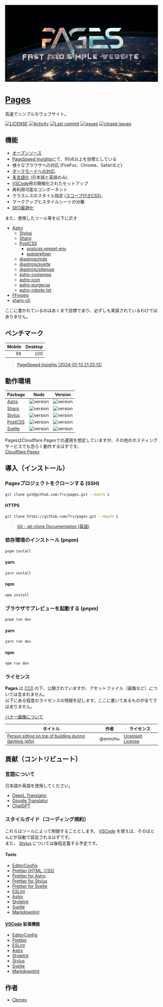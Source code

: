 [cc0]: https://creativecommons.org/publicdomain/zero/1.0/  

[deepl]: https://www.deepl.com/translator
[google-translator]: https://translate.google.com
[chatgpt]: https://chat.openai.com/
[vscode]: https://code.visualstudio.com/
[stylus]: https://stylus-lang.com/

<picture>
  <source srcset=".github/assets/banner.avif" />
  <source srcset=".github/assets/banner.webp" />
  <img src=".github/assets/banner.jpg" alt="banner" />
</picture>

# [Pages](https://7rs.dev/)  

  高速でシンプルなウェブサイト。  

  [![LICENSE](https://img.shields.io/github/license/7rs/pages?style=flat-square&labelColor=black&color=purple)](https://github.com/7rs/pages/blob/main/LICENSE)
  [![Activity](https://img.shields.io/github/commit-activity/t/7rs/pages?style=flat-square&labelColor=black&color=blue)](https://github.com/7rs/pages/commits/main)
  [![Last commit](https://img.shields.io/github/last-commit/7rs/pages/main?style=flat-square&label=%20&color=blue)](https://github.com/7rs/pages/commits/main)
  [![issues](https://img.shields.io/github/issues-raw/7rs/pages?style=flat-square&label=issues&labelColor=black&color=red)](https://github.com/7rs/pages/issues)
  [![closed issues](https://img.shields.io/github/issues-closed-raw/7rs/pages?style=flat-square&label=%20&color=green)](https://github.com/7rs/pages/issues?q=is%3Aissue+is%3Aclosed)

## 機能  

- [オープンソース](https://wikipedia.org/wiki/FLOSS)
- [PageSpeed Insights](https://pagespeed.web.dev/)にて、90点以上を目標としている  
- 様々なブラウザへの対応 (FireFox、Chrome、Safariなど)  
- [ダークモードへの対応](https://developer.mozilla.org/ja/docs/Web/CSS/@media/prefers-color-scheme).  
- [多言語化](https://wikipedia.org/wiki/Internationalization_and_localization) (日本語と英語のみ).  
- [VSCode][vscode]用の簡略化されたセットアップ  
- 再利用可能なコンポーネント  
- クラスレスのスタイル指定 [(スコープ付きCSS).](https://docs.astro.build/ja/guides/styling/#%E3%82%B9%E3%82%B3%E3%83%BC%E3%83%97%E3%81%95%E3%82%8C%E3%81%9F%E3%82%B9%E3%82%BF%E3%82%A4%E3%83%AB)  
- マークアップとスタイルシートの分離  
- [SEO最適化](https://developers.google.com/search/docs/fundamentals/seo-starter-guide)  

また、使用したツール等を以下に示す  

- [Astro](https://astro.build/)  
  - [Stylus](https://docs.astro.build/en/guides/styling/#stylus)  
  - [Sharp](https://docs.astro.build/en/guides/images/#default-image-service)  
  - [PostCSS](https://docs.astro.build/en/guides/styling/#postcss)  
    - [postcss-preset-env](https://github.com/csstools/postcss-plugins/tree/main/plugin-packs/postcss-preset-env)  
    - [autoprefixer](https://github.com/postcss/autoprefixer)  
  - [@astrojs/mdx](https://docs.astro.build/en/guides/integrations-guide/mdx/)  
  - [@astrojs/svelte](https://docs.astro.build/en/guides/integrations-guide/svelte/)  
  - [@astrojs/sitemap](https://docs.astro.build/en/guides/integrations-guide/sitemap/)  
  - [astro-compress](https://github.com/astro-community/AstroCompress)  
  - [astro-icon](https://www.astroicon.dev)  
  - [astro-purgecss](https://github.com/codiume/orbit/tree/main/packages/astro-purgecss)  
  - [astro-robots-txt](https://github.com/alextim/astro-lib/tree/main/packages/astro-robots-txt)  
- [FFmpeg](https://ffmpeg.org/)  
- [sharp-cli](https://github.com/vseventer/sharp-cli)  

ここに書かれているのはあくまで目標であり、必ずしも実装されているわけではありません。  

## ベンチマーク  

| Mobile | Desktop |
| -: | -: |
| 99 | 100 |  

> [PageSpeed Insights (2024-01-13 21:25:12)](https://pagespeed.web.dev/analysis/https-7rs-dev/x0q7ws96dt?form_factor=desktop)

## 動作環境  

  | Package | Node | Version |
  |-|-|-|
  | [Astro](https://www.npmjs.com/package/astro) | ![version](https://img.shields.io/node/v/astro?style=flat-square&label=%20) | ![version](https://img.shields.io/github/package-json/dependency-version/7rs/pages/astro?style=flat-square&label=%20) |
  | [Sharp](https://www.npmjs.com/package/sharp) | ![version](https://img.shields.io/node/v/sharp?style=flat-square&label=%20) | ![version](https://img.shields.io/github/package-json/dependency-version/7rs/pages/sharp?style=flat-square&label=%20) |
  | [Stylus](https://www.npmjs.com/package/stylus) | ![version](https://img.shields.io/node/v/stylus?style=flat-square&label=%20) | ![version](https://img.shields.io/github/package-json/dependency-version/7rs/pages/stylus?style=flat-square&label=%20) |
  | [PostCSS](https://www.npmjs.com/package/postcss) | ![version](https://img.shields.io/node/v/postcss?style=flat-square&label=%20) | ![version](https://img.shields.io/github/package-json/dependency-version/7rs/pages/postcss?style=flat-square&label=%20) |
  | [Svelte](https://www.npmjs.com/package/svelte) | ![version](https://img.shields.io/node/v/svelte?style=flat-square&label=%20) |   ![version](https://img.shields.io/github/package-json/dependency-version/7rs/pages/svelte?style=flat-square&label=%20) |

  PagesはCloudflare Pagesでの運用を想定していますが、その他のホスティングサービスでも恐らく動作するはずです。  
  [Cloudflare Pages](https://pages.cloudflare.com/)  

## 導入（インストール）  

### Pagesプロジェクトをクローンする (SSH)  

  ```sh
  git clone git@github.com:7rs/pages.git --depth 1
  ```  

#### HTTPS  

  ```sh  
  git clone https://github.com/7rs/pages.git --depth 1
  ```  

  > [Git - git-clone Documentation (英語)](https://git-scm.com/docs/git-clone)  

### 依存環境のインストール (pnpm)  

  ```sh
  pnpm install
  ```  

#### yarn  

  ```sh
  yarn install
  ```  

#### npm  

  ```sh
  npm install
  ```  

### ブラウザでプレビューを起動する (pnpm)  

  ```sh
  pnpm run dev
  ```  

#### yarn  

  ```sh
  yarn run dev
  ```  

#### npm  

  ```sh
  npm run dev
  ```  

[7bynNtRqu4E]: https://unsplash.com/photos/7bynNtRqu4E
[unsplash-license]: https://unsplash.com/license

### ライセンス  

  **Pages** は [CC0][cc0] の下、公開されていますが、アセットファイル（画像など）については含まれません。  
  以下にある程度のライセンスの情報を記します。ここに書いてあるものが全てではありません。  

  [バナー画像について](resources/banner.md)  

  | タイトル | 作者 | ライセンス |
  |-|-|-|
  | [Person sitting on top of building during daytime (pfp)][7bynNtRqu4E] | @smnzhu | [Unsplash License][unsplash-license] |

## 貢献（コントリビュート）  

### 言語について  

  日本語か英語を使用してください。  

- [DeepL Translator][deepl]  
- [Google Translator][google-translator]
- [ChatGPT][chatgpt]  

### スタイルガイド（コーディング規約）  

  これらはツールによって制御することとします。 [VSCode][vscode] を使えば、そのほとんどが自動で設定されるはずです。  
  また、 [Stylus][stylus] については後程定義する予定です。  

#### Tools  

- [EditorConfig](https://editorconfig.org/)  
- [Prettier (HTML, CSS)](https://prettier.io/)  
- [Prettier for Astro](https://github.com/withastro/prettier-plugin-astro)  
- [Prettier for Stylus](https://github.com/lsdsjy/prettier-plugin-stylus)  
- [Prettier for Svelte](https://github.com/sveltejs/prettier-plugin-svelte)  
- [ESLint](https://eslint.org/)  
- [Astro](https://docs.astro.build/editor-setup/#other-code-editors)  
- [Stylelint](https://eslint.org/)  
- [Svelte](https://svelte.dev/docs/introduction#editor-tooling)  
- [Markdownlint](https://github.com/DavidAnson/markdownlint)  

#### [VSCode][vscode] 拡張機能  

- [EditorConfig](https://marketplace.visualstudio.com/items?itemName=EditorConfig.EditorConfig)  
- [Prettier](https://marketplace.visualstudio.com/items?itemName=esbenp.prettier-vscode)  
- [ESLint](https://marketplace.visualstudio.com/items?itemName=dbaeumer.vscode-eslint)  
- [Astro](https://marketplace.visualstudio.com/items?itemName=astro-build.astro-vscode)  
- [Stylelint](https://marketplace.visualstudio.com/items?itemName=stylelint.vscode-stylelint)  
- [Stylus](https://marketplace.visualstudio.com/items?itemName=sysoev.language-stylus)  
- [Svelte](https://marketplace.visualstudio.com/items?itemName=svelte.svelte-vscode)  
- [Markdownlint](https://marketplace.visualstudio.com/items?itemName=DavidAnson.vscode-markdownlint)  

## 作者  

- [Cbrnex](https://github.com/7rs)  
